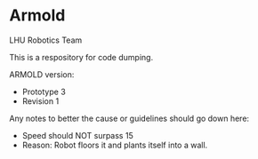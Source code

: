 # Armold
LHU Robotics Team

This is a respository for code dumping.

ARMOLD version:
- Prototype 3
 - Revision 1

Any notes to better the cause or guidelines should go down here:
- Speed should NOT surpass 15
 - Reason: Robot floors it and plants itself into a wall.

